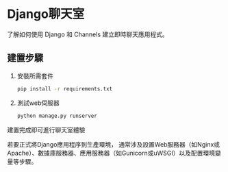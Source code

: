 # Django聊天室

了解如何使用 Django 和 Channels 建立即時聊天應用程式。

## 建置步驟

1. 安裝所需套件
    
    ```bash
    pip install -r requirements.txt
    ```
    
2. 測試web伺服器
    
    ```bash
    python manage.py runserver
    ```
    

建置完成即可進行聊天室體驗


若要正式將Django應用程序到生產環境，
通常涉及設置Web服務器（如Nginx或Apache）、數據庫服務器、應用服務器（如Gunicorn或uWSGI）以及配置環境變量等步驟。
